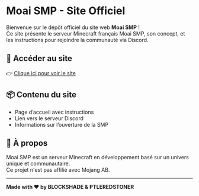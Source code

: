 # Moai SMP - Site Officiel

Bienvenue sur le dépôt officiel du site web **Moai SMP** !  
Ce site présente le serveur Minecraft français Moai SMP, son concept, et les instructions pour rejoindre la communauté via Discord.

## 🔗 Accéder au site

👉 [Clique ici pour voir le site](https://TON_UTILISATEUR.github.io/nom-du-depot/)

## 📦 Contenu du site

- Page d’accueil avec instructions
- Lien vers le serveur Discord
- Informations sur l’ouverture de la SMP

## 🧱 À propos

Moai SMP est un serveur Minecraft en développement basé sur un univers unique et communautaire.  
Ce projet n'est pas affilié avec Mojang AB.

---

**Made with ❤️ by BLOCKSHADE & PTLEREDSTONER**
